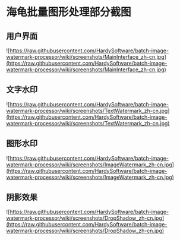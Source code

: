 # 海龟批量图形处理部分截图 #
## 用户界面 ##
![https://raw.githubusercontent.com/HardySoftware/batch-image-watermark-processor/wiki/screenshots/MainInterface_zh-cn.jpg](https://raw.githubusercontent.com/HardySoftware/batch-image-watermark-processor/wiki/screenshots/MainInterface_zh-cn.jpg)

## 文字水印 ##
![https://raw.githubusercontent.com/HardySoftware/batch-image-watermark-processor/wiki/screenshots/TextWatermark_zh-cn.jpg](https://raw.githubusercontent.com/HardySoftware/batch-image-watermark-processor/wiki/screenshots/TextWatermark_zh-cn.jpg)

## 图形水印 ##
![https://raw.githubusercontent.com/HardySoftware/batch-image-watermark-processor/wiki/screenshots/ImageWatermark_zh-cn.jpg](https://raw.githubusercontent.com/HardySoftware/batch-image-watermark-processor/wiki/screenshots/ImageWatermark_zh-cn.jpg)

## 阴影效果 ##
![https://raw.githubusercontent.com/HardySoftware/batch-image-watermark-processor/wiki/screenshots/DropShadow_zh-cn.jpg](https://raw.githubusercontent.com/HardySoftware/batch-image-watermark-processor/wiki/screenshots/DropShadow_zh-cn.jpg)